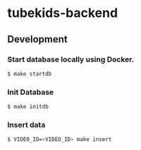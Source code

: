 # tubekids-backend

## Development

### Start database locally using Docker.

```bash
$ make startdb
```

### Init Database

```bash
$ make initdb
```

### Insert data

```bash
$ VIDEO_ID=<VIDEO_ID> make insert
```
